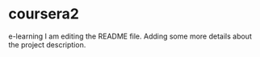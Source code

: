 # coursera2
e-learning
I am editing the README file. Adding some more details about the project description.
